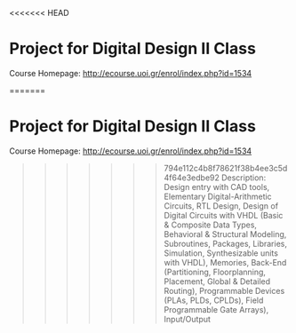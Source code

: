 <<<<<<< HEAD
# Project for Digital Design II Class
Course Homepage: http://ecourse.uoi.gr/enrol/index.php?id=1534

=======
# Project for Digital Design II Class
Course Homepage: http://ecourse.uoi.gr/enrol/index.php?id=1534

>>>>>>> 794e112c4b8f78621f38b4ee3c5d4f64e3edbe92
Description: Design entry with CAD tools, Elementary Digital-Arithmetic Circuits, RTL Design, Design of Digital Circuits with VHDL (Basic & Composite Data Types, Behavioral & Structural Modeling, Subroutines, Packages, Libraries, Simulation, Synthesizable units with VHDL), Memories, Back-End (Partitioning, Floorplanning, Placement, Global & Detailed Routing), Programmable Devices (PLAs, PLDs, CPLDs), Field Programmable Gate Arrays), Input/Output
